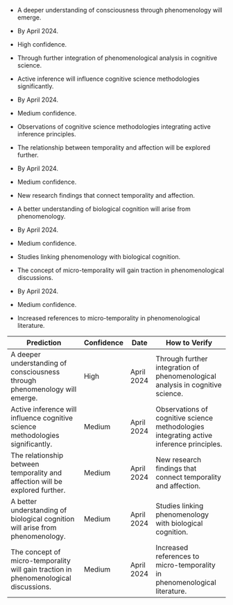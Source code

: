 - A deeper understanding of consciousness through phenomenology will emerge.
- By April 2024.
- High confidence.
- Through further integration of phenomenological analysis in cognitive science.

- Active inference will influence cognitive science methodologies significantly.
- By April 2024.
- Medium confidence.
- Observations of cognitive science methodologies integrating active inference principles.

- The relationship between temporality and affection will be explored further.
- By April 2024.
- Medium confidence.
- New research findings that connect temporality and affection.

- A better understanding of biological cognition will arise from phenomenology.
- By April 2024.
- Medium confidence.
- Studies linking phenomenology with biological cognition.

- The concept of micro-temporality will gain traction in phenomenological discussions.
- By April 2024.
- Medium confidence.
- Increased references to micro-temporality in phenomenological literature.

| Prediction                                                                 | Confidence     | Date         | How to Verify                                                        |
|---------------------------------------------------------------------------|----------------|--------------|---------------------------------------------------------------------|
| A deeper understanding of consciousness through phenomenology will emerge. | High           | April 2024   | Through further integration of phenomenological analysis in cognitive science. |
| Active inference will influence cognitive science methodologies significantly. | Medium         | April 2024   | Observations of cognitive science methodologies integrating active inference principles. |
| The relationship between temporality and affection will be explored further. | Medium         | April 2024   | New research findings that connect temporality and affection.       |
| A better understanding of biological cognition will arise from phenomenology. | Medium         | April 2024   | Studies linking phenomenology with biological cognition.             |
| The concept of micro-temporality will gain traction in phenomenological discussions. | Medium         | April 2024   | Increased references to micro-temporality in phenomenological literature. |
